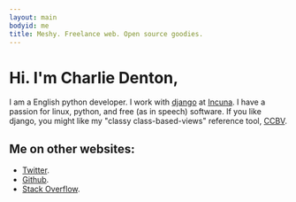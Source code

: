 ```yaml
---
layout: main
bodyid: me
title: Meshy. Freelance web. Open source goodies.
---
```


# Hi. I'm Charlie Denton,

I am a English python developer.
I work with [django](https://www.djangoproject.com) at [Incuna](http://incuna.com/).
I have a passion for linux, python, and free (as in speech) software.
If you like django, you might like my "classy class-based-views" reference tool, [CCBV](http://ccbv.co.uk/).

## Me on other websites:

* [Twitter](http://twitter.com/meshy).
* [Github](http://git.io/meshy).
* [Stack Overflow](http://stackoverflow.com/users/400691/meshy).
